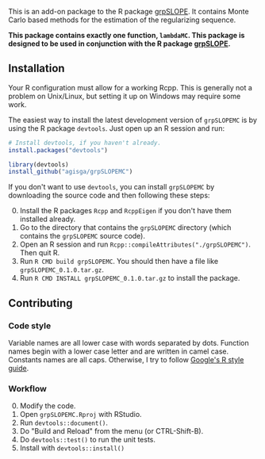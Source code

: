 This is an add-on package to the R package [grpSLOPE](https://cran.r-project.org/package=grpSLOPE). It contains Monte Carlo based methods for the estimation of the regularizing sequence.

**This package contains exactly one function, `lambdaMC`. This package is designed to be used in conjunction with the R package [grpSLOPE](https://cran.r-project.org/package=grpSLOPE).**

## Installation

Your R configuration must allow for a working Rcpp. This is generally not a problem on Unix/Linux, but setting it up on Windows may require some work.

The easiest way to install the latest development version of `grpSLOPEMC` is by using the R package `devtools`. Just open up an R session and run:

```R
# Install devtools, if you haven't already.
install.packages("devtools")

library(devtools)
install_github("agisga/grpSLOPEMC")
```

If you don't want to use `devtools`, you can install `grpSLOPEMC` by downloading the source code and then following these steps:

0. Install the R packages `Rcpp` and `RcppEigen` if you don't have them installed already.
1. Go to the directory that contains the `grpSLOPEMC` directory (which contains the `grpSLOPEMC` source code).
2. Open an R session and run `Rcpp::compileAttributes("./grpSLOPEMC")`. Then quit R.
3. Run `R CMD build grpSLOPEMC`. You should then have a file like `grpSLOPEMC_0.1.0.tar.gz`.
4. Run `R CMD INSTALL grpSLOPEMC_0.1.0.tar.gz` to install the package.

## Contributing

### Code style

Variable names are all lower case with words separated by dots.
Function names begin with a lower case letter and are written in camel case.
Constants names are all caps.
Otherwise, I try to follow [Google's R style guide](https://google.github.io/styleguide/Rguide.xml).

### Workflow

0. Modify the code.
1. Open `grpSLOPEMC.Rproj` with RStudio.
2. Run `devtools::document()`.
3. Do "Build and Reload" from the menu (or CTRL-Shift-B).
4. Do `devtools::test()` to run the unit tests.
5. Install with `devtools::install()`
